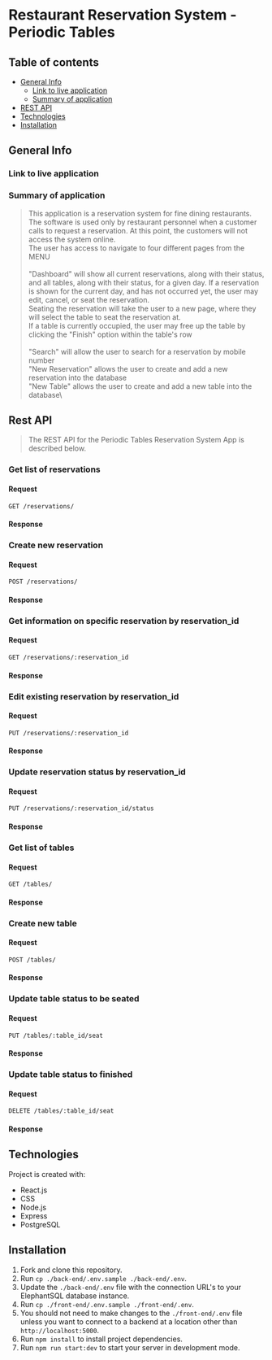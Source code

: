 # Restaurant Reservation System - Periodic Tables

## Table of contents
- [General Info](#general-info)
  - [Link to live application](#link-to-live-application)
  - [Summary of application](#summary-of-application)
- [REST API](#rest-api)
- [Technologies](#technologies)
- [Installation](#installation)

## General Info

### Link to live application

### Summary of application

> This application is a reservation system for fine dining restaurants.
> The software is used only by restaurant personnel when a customer calls to request a reservation.
> At this point, the customers will not access the system online.\
> The user has access to navigate to four different pages from the MENU\
> \
> "Dashboard" will show all current reservations, along with their status, and all tables, along with their status, for a given day.
>   If a reservation is shown for the current day, and has not occurred yet, the user may edit, cancel, or seat the reservation.\
>   Seating the reservation will take the user to a new page, where they will select the table to seat the reservation at.\
>   If a table is currently occupied, the user may free up the table by clicking the "Finish" option within the table's row\
>   \
> "Search" will allow the user to search for a reservation by mobile number\
> "New Reservation" allows the user to create and add a new reservation into the database\
> "New Table" allows the user to create and add a new table into the database\

## Rest API

> The REST API for the Periodic Tables Reservation System App is described below.

### Get list of reservations

#### Request

`GET /reservations/`

#### Response

### Create new reservation

#### Request

`POST /reservations/`

#### Response

### Get information on specific reservation by reservation_id

#### Request

`GET /reservations/:reservation_id`

#### Response

### Edit existing reservation by reservation_id

#### Request

`PUT /reservations/:reservation_id`

#### Response

### Update reservation status by reservation_id

#### Request

`PUT /reservations/:reservation_id/status`

#### Response

### Get list of tables

#### Request

`GET /tables/`

#### Response

### Create new table

#### Request

`POST /tables/`

#### Response

### Update table status to be seated

#### Request

`PUT /tables/:table_id/seat`

#### Response

### Update table status to finished

#### Request

`DELETE /tables/:table_id/seat`

#### Response


## Technologies
Project is created with:
* React.js
* CSS
* Node.js
* Express
* PostgreSQL


## Installation

1. Fork and clone this repository.
1. Run `cp ./back-end/.env.sample ./back-end/.env`.
1. Update the `./back-end/.env` file with the connection URL's to your ElephantSQL database instance.
1. Run `cp ./front-end/.env.sample ./front-end/.env`.
1. You should not need to make changes to the `./front-end/.env` file unless you want to connect to a backend at a location other than `http://localhost:5000`.
1. Run `npm install` to install project dependencies.
1. Run `npm run start:dev` to start your server in development mode.


